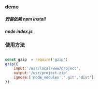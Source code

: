 ### demo

##### 安装依赖 npm install
##### node index.js

### 使用方法

```javascript

const gzip  = require('gzip')
gzip({
    input:'/usr/local/www/project',
    output:'/usr/project.zip'
    ignore:['node_modules','.git','dist']
})

```
